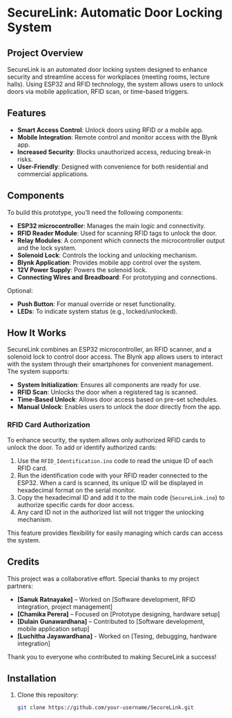 # SecureLink: Automatic Door Locking System

## Project Overview
SecureLink is an automated door locking system designed to enhance security and streamline access for workplaces (meeting rooms, lecture halls). Using ESP32 and RFID technology, the system allows users to unlock doors via mobile application, RFID scan, or time-based triggers.

## Features
- **Smart Access Control**: Unlock doors using RFID or a mobile app.
- **Mobile Integration**: Remote control and monitor access with the Blynk app.
- **Increased Security**: Blocks unauthorized access, reducing break-in risks.
- **User-Friendly**: Designed with convenience for both residential and commercial applications.

## Components
To build this prototype, you’ll need the following components:
- **ESP32 microcontroller**: Manages the main logic and connectivity.
- **RFID Reader Module**: Used for scanning RFID tags to unlock the door.
- **Relay Modules**: A component which connects the microcontroller output and the lock system.
- **Solenoid Lock**: Controls the locking and unlocking mechanism.
- **Blynk Application**: Provides mobile app control over the system.
- **12V Power Supply**: Powers the solenoid lock.
- **Connecting Wires and Breadboard**: For prototyping and connections.

Optional:
- **Push Button**: For manual override or reset functionality.
- **LEDs**: To indicate system status (e.g., locked/unlocked).

## How It Works
SecureLink combines an ESP32 microcontroller, an RFID scanner, and a solenoid lock to control door access. The Blynk app allows users to interact with the system through their smartphones for convenient management. The system supports:
- **System Initialization**: Ensures all components are ready for use.
- **RFID Scan**: Unlocks the door when a registered tag is scanned.
- **Time-Based Unlock**: Allows door access based on pre-set schedules.
- **Manual Unlock**: Enables users to unlock the door directly from the app.

### RFID Card Authorization
To enhance security, the system allows only authorized RFID cards to unlock the door. To add or identify authorized cards:
1. Use the `RFID_Identification.ino` code to read the unique ID of each RFID card.
2. Run the identification code with your RFID reader connected to the ESP32. When a card is scanned, its unique ID will be displayed in hexadecimal format on the serial monitor.
3. Copy the hexadecimal ID and add it to the main code (`SecureLink.ino`) to authorize specific cards for door access.
4. Any card ID not in the authorized list will not trigger the unlocking mechanism.

This feature provides flexibility for easily managing which cards can access the system.

## Credits
This project was a collaborative effort. Special thanks to my project partners:
- **[Sanuk Ratnayake]** – Worked on [Software development, RFID integration, project management]
- **[Chamika Perera]** – Focused on [Prototype designing, hardware setup]
- **[Dulain Gunawardhana]** – Contributed to [Software development, mobile application setup]
- **[Luchitha Jayawardhana]** - Worked on [Tesing, debugging, hardware integration]

Thank you to everyone who contributed to making SecureLink a success!


## Installation
1. Clone this repository:
   ```bash
   git clone https://github.com/your-username/SecureLink.git
